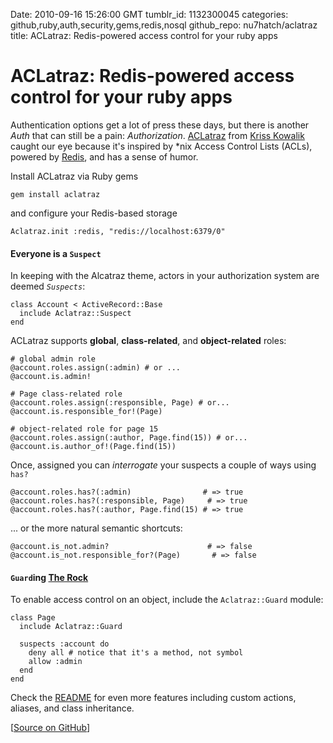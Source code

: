 Date: 2010-09-16 15:26:00 GMT
tumblr_id: 1132300045
categories: github,ruby,auth,security,gems,redis,nosql
github_repo: nu7hatch/aclatraz
title: ACLatraz: Redis-powered access control for your ruby apps

# ACLatraz: Redis-powered access control for your ruby apps

Authentication options get a lot of press these days, but there is another *Auth* that can still be a pain: *Authorization*. [ACLatraz](http://github.com/nu7hatch/aclatraz) from [Kriss Kowalik](http://github.com/nu7hatch) caught our eye because it's inspired by *nix Access Control Lists (ACLs), powered by [Redis](http://code.google.com/p/redis/), and has a sense of humor.

Install ACLatraz via Ruby gems

    gem install aclatraz

and configure your Redis-based storage

    Aclatraz.init :redis, "redis://localhost:6379/0"

#### Everyone is a `Suspect`

In keeping with the Alcatraz theme, actors in your authorization system are deemed *`Suspects`*:

    class Account < ActiveRecord::Base
      include Aclatraz::Suspect
    end

ACLatraz supports **global**, **class-related**, and **object-related** roles:

    # global admin role
    @account.roles.assign(:admin) # or ...
    @account.is.admin!
    
    # Page class-related role
    @account.roles.assign(:responsible, Page) # or...
    @account.is.responsible_for!(Page)
    
    # object-related role for page 15
    @account.roles.assign(:author, Page.find(15)) # or...
    @account.is.author_of!(Page.find(15))
    
Once, assigned you can *interrogate* your suspects a couple of ways using `has?`

    @account.roles.has?(:admin)                # => true
    @account.roles.has?(:responsible, Page)     # => true
    @account.roles.has?(:author, Page.find(15) # => true
    
... or the more natural semantic shortcuts:

    @account.is_not.admin?                      # => false
    @account.is_not.responsible_for?(Page)       # => false

#### `Guard`ing [The Rock](http://www.imdb.com/title/tt0117500/)

To enable access control on an object, include the `Aclatraz::Guard` module:

    class Page
      include Aclatraz::Guard

      suspects :account do
        deny all # notice that it's a method, not symbol
        allow :admin
      end
    end
    
Check the [README](http://github.com/nu7hatch/aclatraz#readme) for even more features including custom actions, aliases, and class inheritance.

[[Source on GitHub](http://github.com/nu7hatch/aclatraz)]
